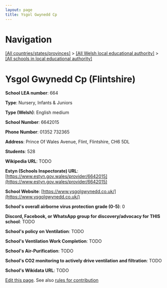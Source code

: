 ```yaml
---
layout: page
title: Ysgol Gwynedd Cp
---
```

# Navigation

[[All countries/states/provinces]](../../..) > [[All Welsh local educational authority]](../..) > [[All schools in local educational authority]](..)

# Ysgol Gwynedd Cp (Flintshire)

**School LEA number**: 664

**Type**: Nursery, Infants & Juniors

**Type (Welsh)**: English medium

**School Number**: 6642015

**Phone Number**: 01352 732365

**Address**: Prince Of Wales Avenue, Flint, Flintshire, CH6 5DL

**Students**: 528

**Wikipedia URL**: TODO

**Estyn (Schools Inspectorate) URL**: [https://www.estyn.gov.wales/provider/6642015](https://www.estyn.gov.wales/provider/6642015)

**School Website**: [https://www.ysgolgwynedd.co.uk/](https://www.ysgolgwynedd.co.uk/)

**School's overall airborne virus protection grade (0-5)**: 0

**Discord, Facebook, or WhatsApp group for discovery/advocacy for THIS school**: TODO

**School's policy on Ventilation**: TODO

**School's Ventilation Work Completion**: TODO

**School's Air-Purification**: TODO

**School's CO2 monitoring to actively drive ventilation and filtration**: TODO

**School's Wikidata URL**: TODO




[Edit this page](https://github.com/VentilationProject/Wales/edit/prif/./Flintshire/Ysgol_Gwynedd_Cp.md). See also [rules for contribution](../../../contribution-rules/)